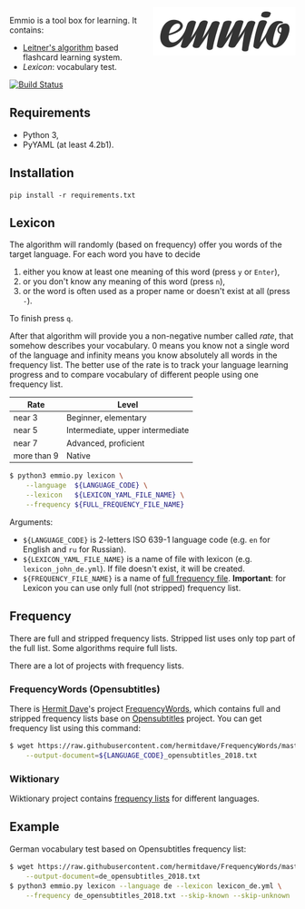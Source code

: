 <img align="right" src="https://raw.githubusercontent.com/enzet/Emmio/master/doc/logo.png" />

Emmio is a tool box for learning. It contains:

  * [Leitner's algorithm](https://en.wikipedia.org/wiki/Leitner_system) based
    flashcard learning system.
  * _Lexicon_: vocabulary test.

[![Build Status](https://travis-ci.org/enzet/Emmio.svg?branch=master)](https://travis-ci.org/enzet/Emmio)

## Requirements ##

  * Python 3,
  * PyYAML (at least 4.2b1).

## Installation ##

```
pip install -r requirements.txt
```

## Lexicon ##

The algorithm will randomly (based on frequency) offer you words of the target
language. For each word you have to decide 

  1. either you know at least one meaning of this word (press `y` or `Enter`),
  2. or you don't know any meaning of this word (press `n`), 
  3. or the word is often used as a proper name or doesn't exist at all (press
     `-`).

To finish press `q`.
 
After that algorithm will provide you a non-negative number called _rate_, that
somehow describes your vocabulary. 0 means you know not a single word of the
language and infinity means you know absolutely all words in the frequency list.
The better use of the rate is to track your language learning progress and to
compare vocabulary of different people using one frequency list.

| Rate        | Level                            |
|-------------|----------------------------------|
| near 3      | Beginner, elementary             |
| near 5      | Intermediate, upper intermediate |
| near 7      | Advanced, proficient             |
| more than 9 | Native                           |

```bash
$ python3 emmio.py lexicon \
    --language  ${LANGUAGE_CODE} \
    --lexicon   ${LEXICON_YAML_FILE_NAME} \
    --frequency ${FULL_FREQUENCY_FILE_NAME}    
```

Arguments:

  * `${LANGUAGE_CODE}` is 2-letters ISO 639-1 language code (e.g. `en` for
    English and `ru` for Russian).
  * `${LEXICON_YAML_FILE_NAME}` is a name of file with lexicon (e.g. 
    `lexicon_john_de.yml`). If file doesn't exist, it will be created.
  * `${FREQUENCY_FILE_NAME}` is a name of [full frequency file](#frequency). 
    __Important__: for Lexicon you can use only full (not stripped) frequency 
    list.

## Frequency ##

There are full and stripped frequency lists. Stripped list uses only top part of
the full list. Some algorithms require full lists.

There are a lot of projects with frequency lists.

### FrequencyWords (Opensubtitles) ###

There is [Hermit Dave](https://github.com/hermitdave)'s project
[FrequencyWords](https://github.com/hermitdave/FrequencyWords), which contains
full and stripped frequency lists base on
[Opensubtitles](https://www.opensubtitles.org) project. You can get frequency
list using this command:

```bash
$ wget https://raw.githubusercontent.com/hermitdave/FrequencyWords/master/content/2018/${LANGUAGE_CODE}/${LANGUAGE_CODE}_full.txt \
    --output-document=${LANGUAGE_CODE}_opensubtitles_2018.txt
```

### Wiktionary ###

Wiktionary project contains
[frequency lists](https://en.wiktionary.org/wiki/Wiktionary:Frequency_lists) for
different languages.

## Example ##

German vocabulary test based on Opensubtitles frequency list:

```bash
$ wget https://raw.githubusercontent.com/hermitdave/FrequencyWords/master/content/2018/de/de_full.txt \
    --output-document=de_opensubtitles_2018.txt
$ python3 emmio.py lexicon --language de --lexicon lexicon_de.yml \
    --frequency de_opensubtitles_2018.txt --skip-known --skip-unknown
```
